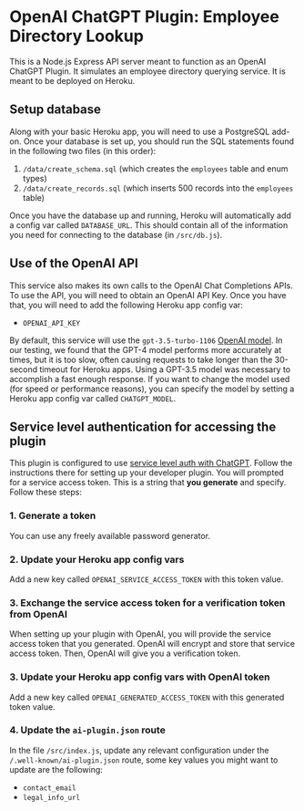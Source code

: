 # OpenAI ChatGPT Plugin: Employee Directory Lookup

This is a Node.js Express API server meant to function as an OpenAI ChatGPT Plugin. It simulates an employee directory querying service. It is meant to be deployed on Heroku.

## Setup database

Along with your basic Heroku app, you will need to use a PostgreSQL add-on. Once your database is set up, you should run the SQL statements found in the following two files (in this order):

1. `/data/create_schema.sql` (which creates the `employees` table and enum types)
2. `/data/create_records.sql` (which inserts 500 records into the `employees` table)

Once you have the database up and running, Heroku will automatically add a config var called `DATABASE_URL`. This should contain all of the information you need for connecting to the database (in `/src/db.js`).

## Use of the OpenAI API

This service also makes its own calls to the OpenAI Chat Completions APIs. To use the API, you will need to obtain an OpenAI API Key. Once you have that, you will need to add the following Heroku app config var:

- `OPENAI_API_KEY`

By default, this service will use the `gpt-3.5-turbo-1106` [OpenAI model](https://platform.openai.com/docs/models/overview). In our testing, we found that the GPT-4 model performs more accurately at times, but it is too slow, often causing requests to take longer than the 30-second timeout for Heroku apps. Using a GPT-3.5 model was necessary to accomplish a fast enough response. If you want to change the model used (for speed or performance reasons), you can specify the model by setting a Heroku app config var called `CHATGPT_MODEL`.

## Service level authentication for accessing the plugin

This plugin is configured to use [service level auth with ChatGPT](https://platform.openai.com/docs/plugins/authentication). Follow the instructions there for setting up your developer plugin. You will prompted for a service access token. This is a string that **you generate** and specify. Follow these steps:

### 1. Generate a token

You can use any freely available password generator.

### 2. Update your Heroku app config vars

Add a new key called `OPENAI_SERVICE_ACCESS_TOKEN` with this token value.

### 3. Exchange the service access token for a verification token from OpenAI

When setting up your plugin with OpenAI, you will provide the service access token that you generated. OpenAI will encrypt and store that service access token. Then, OpenAI will give you a verification token.

### 3. Update your Heroku app config vars with OpenAI token

Add a new key called `OPENAI_GENERATED_ACCESS_TOKEN` with this generated token value.

### 4. Update the `ai-plugin.json` route

In the file `/src/index.js`, update any relevant configuration under the `/.well-known/ai-plugin.json` route, some key values you might want to update are the following:

- `contact_email`
- `legal_info_url`
